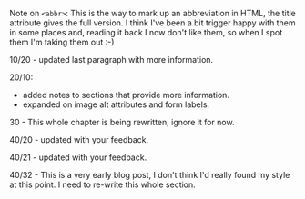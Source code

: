 Note on `<abbr>`:  This is the way to mark up an abbreviation in HTML, the title attribute gives the full version.  I think I've been a bit trigger happy with them in some places and, reading it back I now don't like them, so when I spot them I'm taking them out :-)

10/20 - updated last paragraph with more information.

20/10:
 * added notes to sections that provide more information.
 * expanded on image alt attributes and form labels.

30 - This whole chapter is being rewritten, ignore it for now.

40/20 - updated with your feedback.

40/21 - updated with your feedback.

40/32 - This is a very early blog post, I don't think I'd really found my style at this point.  I need to re-write this whole section.
